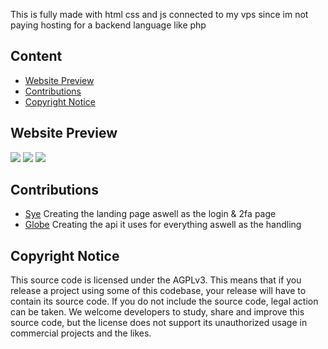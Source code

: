 This is fully made with html css and js connected to my vps since im not paying hosting for a backend language like php

## Content
- [Website Preview](#website-preview)
- [Contributions](#contributions)
- [Copyright Notice](#copyright-notice)
  
## Website Preview
<img src="https://r2.e-z.host/2319035a-e3c7-432d-9413-f474d133b997/elj75gqn.png" />
<img src="https://r2.e-z.host/2319035a-e3c7-432d-9413-f474d133b997/zgrn3bch.png" />
<img src="https://r2.e-z.host/2319035a-e3c7-432d-9413-f474d133b997/ha2im0fz.png" />

## Contributions
- [Sye](https://github.com/Sye0001) Creating the landing page aswell as the login & 2fa page
- [Globe](https://github.com/GlobeReverse) Creating the api it uses for everything aswell as the handling
  
## Copyright Notice
This source code is licensed under the AGPLv3. This means that if you release a project using some of this codebase, your release will have to contain its source code. If you do not include the source code, legal action can be taken. We welcome developers to study, share and improve this source code, but the license does not support its unauthorized usage in commercial projects and the likes.
